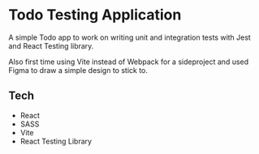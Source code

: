 # Todo Testing Application

A simple Todo app to work on writing unit and integration tests with Jest and React Testing library.

Also first time using Vite instead of Webpack for a sideproject and used Figma to draw a simple design to stick to.

## Tech

- React
- SASS
- Vite
- React Testing Library
